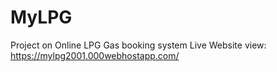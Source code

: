 # MyLPG
Project on Online LPG Gas booking system
Live Website view: https://mylpg2001.000webhostapp.com/
